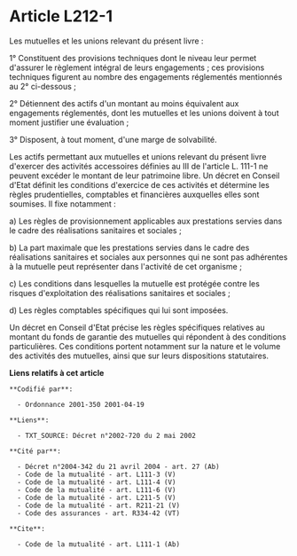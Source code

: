 # Article L212-1

Les mutuelles et les unions relevant du présent livre :

1° Constituent des provisions techniques dont le niveau leur permet d'assurer le règlement intégral de leurs engagements ;
ces provisions techniques figurent au nombre des engagements réglementés mentionnés au 2° ci-dessous ;

2° Détiennent des actifs d'un montant au moins équivalent aux engagements réglementés, dont les mutuelles et les unions
doivent à tout moment justifier une évaluation ;

3° Disposent, à tout moment, d'une marge de solvabilité.

Les actifs permettant aux mutuelles et unions relevant du présent livre d'exercer des activités accessoires définies au III
de l'article L. 111-1 ne peuvent excéder le montant de leur patrimoine libre. Un décret en Conseil d'Etat définit les
conditions d'exercice de ces activités et détermine les règles prudentielles, comptables et financières auxquelles elles sont
soumises. Il fixe notamment :

a) Les règles de provisionnement applicables aux prestations servies dans le cadre des réalisations sanitaires et sociales ;

b) La part maximale que les prestations servies dans le cadre des réalisations sanitaires et sociales aux personnes qui ne
sont pas adhérentes à la mutuelle peut représenter dans l'activité de cet organisme ;

c) Les conditions dans lesquelles la mutuelle est protégée contre les risques d'exploitation des réalisations sanitaires et
sociales ;

d) Les règles comptables spécifiques qui lui sont imposées.

Un décret en Conseil d'Etat précise les règles spécifiques relatives au montant du fonds de garantie des mutuelles qui
répondent à des conditions particulières. Ces conditions portent notamment sur la nature et le volume des activités des
mutuelles, ainsi que sur leurs dispositions statutaires.

**Liens relatifs à cet article**

	**Codifié par**:

	  - Ordonnance 2001-350 2001-04-19

	**Liens**:

	  - TXT_SOURCE: Décret n°2002-720 du 2 mai 2002

	**Cité par**:

	  - Décret n°2004-342 du 21 avril 2004 - art. 27 (Ab)
	  - Code de la mutualité - art. L111-3 (V)
	  - Code de la mutualité - art. L111-4 (V)
	  - Code de la mutualité - art. L111-6 (V)
	  - Code de la mutualité - art. L211-5 (V)
	  - Code de la mutualité - art. R211-21 (V)
	  - Code des assurances - art. R334-42 (VT)

	**Cite**:

	  - Code de la mutualité - art. L111-1 (Ab)
